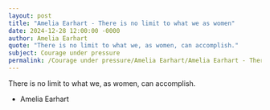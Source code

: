 ```yaml
---
layout: post
title: "Amelia Earhart - There is no limit to what we as women"
date: 2024-12-28 12:00:00 -0000
author: Amelia Earhart
quote: "There is no limit to what we, as women, can accomplish."
subject: Courage under pressure
permalink: /Courage under pressure/Amelia Earhart/Amelia Earhart - There is no limit to what we as women
---
```


There is no limit to what we, as women, can accomplish.

- Amelia Earhart
